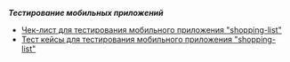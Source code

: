 ___Тестирование мобильных приложений___
* [Чек-лист для тестирования мобильного приложения "shopping-list"](https://docs.google.com/spreadsheets/d/1W7OhOYbXqLoNL4o2sSxDem1Rlp8KAnfnNjXWHRQ8pjM/edit?usp=sharing)
* [Тест кейсы для тестирования мобильного приложения "shopping-list"](https://github.com/keneshova14/mobile/blob/main/%D0%A2%D0%B5%D1%81%D1%82%20%D0%BA%D0%B5%D0%B9%D1%81%D1%8B%20%D0%B4%D0%BB%D1%8F%20%D1%82%D0%B5%D1%81%D1%82%D0%B8%D1%80%D0%BE%D0%B2%D0%B0%D0%BD%D0%B8%D1%8F%20%D0%BC%D0%BE%D0%B1%D0%B8%D0%BB%D1%8C%D0%BD%D0%BE%D0%B3%D0%BE%20%D0%BF%D1%80%D0%B8%D0%BB%D0%BE%D0%B6%D0%B5%D0%BD%D0%B8%D1%8F.pdf)
